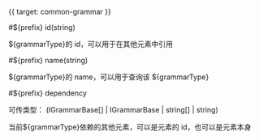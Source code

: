 {{ target: common-grammar }}

<!-- GrammarSpec，语法元素通用配置 -->

#${prefix} id(string)

${grammarType}的 id，可以用于在其他元素中引用

#${prefix} name(string)

${grammarType}的 name，可以用于查询该 ${grammarType}

#${prefix} dependency

可传类型： (IGrammarBase[] | IGrammarBase | string[] | string)

当前${grammarType}依赖的其他元素，可以是元素的 id，也可以是元素本身
